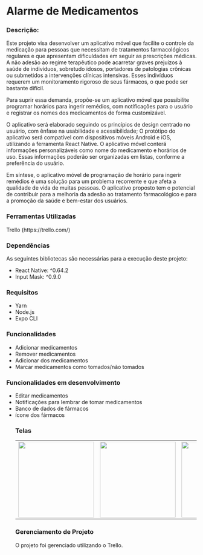 <h1>Alarme de Medicamentos</h1>

<h3>Descrição:</h3>
Este projeto visa desenvolver um aplicativo móvel que facilite o controle da medicação para pessoas que necessitam de tratamentos farmacológicos regulares e que apresentam dificuldades em seguir as prescrições médicas. A não adesão ao regime terapêutico pode acarretar graves prejuízos à saúde de indivíduos, sobretudo idosos, portadores de patologias crônicas ou submetidos a intervenções clínicas intensivas. Esses indivíduos requerem um monitoramento rigoroso de seus fármacos, o que pode ser bastante difícil.

Para suprir essa demanda, propõe-se um aplicativo móvel que possibilite programar horários para ingerir remédios, com notificações para o usuário e registrar os nomes dos medicamentos de forma customizável.

O aplicativo será elaborado seguindo os princípios de design centrado no usuário, com ênfase na usabilidade e acessibilidade; O protótipo do aplicativo será compatível com dispositivos móveis Android e iOS, utilizando a ferramenta React Native. O aplicativo móvel conterá informações personalizáveis como nome do medicamento e horários de uso. Essas informações poderão ser organizadas em listas, conforme a preferência do usuário.

Em síntese, o aplicativo móvel de programação de horário para ingerir remédios é uma solução para um problema recorrente e que afeta a qualidade de vida de muitas pessoas. O aplicativo proposto tem o potencial de contribuir para a melhoria da adesão ao tratamento farmacológico e para a promoção da saúde e bem-estar dos usuários.

<h3>Ferramentas Utilizadas</h3>
Trello (https://trello.com/)

<h3>Dependências</h3>
As seguintes bibliotecas são necessárias para a execução deste projeto:
<ul>
<li>React Native: ^0.64.2
<li>Input Mask: ^0.9.0
</ul>

<h3>Requisitos</h3>

<ul>
<li>Yarn
<li>Node.js
<li>Expo CLI
</ul>
<h3>Funcionalidades</h3>

<ul>
<li>Adicionar medicamentos
<li>Remover medicamentos
<li>Adicionar dos medicamentos
<li>Marcar medicamentos como tomados/não tomados
</ul>
<h3>Funcionalidades em desenvolvimento</h3>

<ul>
<li>Editar medicamentos
<li>Notificações para lembrar de tomar medicamentos
<li>Banco de dados de fármacos
<li>ícone dos fármacos
  
  <h3>Telas</h3>
  
 <table>
  <tr>
    <td Style="display:flex;justify-content:center"> 
      <img src="https://user-images.githubusercontent.com/114779612/232150919-529e660a-7ef3-407d-8995-1e98ee4a49cf.jpg" width="200"/>
    </td>
    <td>
      <img src="https://user-images.githubusercontent.com/114779612/232151064-586f0242-b228-4dac-8467-6e238b237423.jpg" width="200"/>
    </td>
    <td>
      <img src="https://user-images.githubusercontent.com/114779612/232151086-4b33f6c8-9095-4c55-aedd-f7946eefa974.jpg" width="200"/>
    </td>
    <td>
      <img src="https://user-images.githubusercontent.com/114779612/232151111-5279be27-00b3-4574-a8e4-b2aa5e913e3a.jpg" width="200"/>
    </td>
  </tr>
</table>
  
  <h3>Gerenciamento de Projeto</h3>
O projeto foi gerenciado utilizando o Trello. 
     
